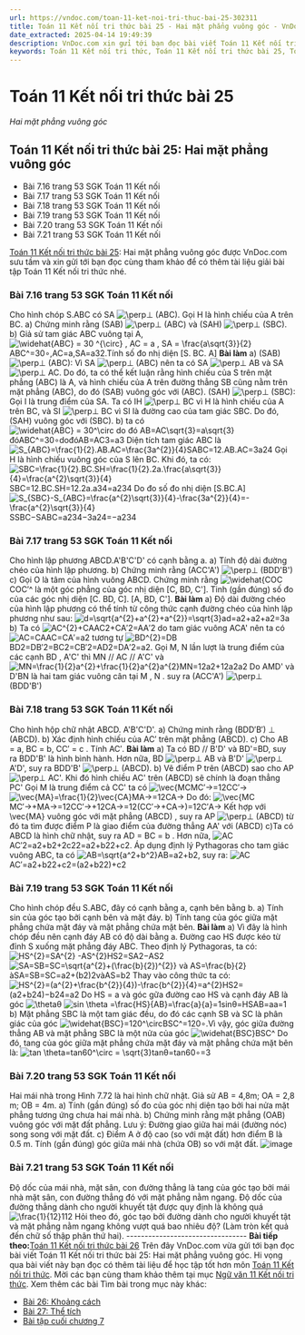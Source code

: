 ```yaml
---
url: https://vndoc.com/toan-11-ket-noi-tri-thuc-bai-25-302311
title: Toán 11 Kết nối tri thức bài 25 - Hai mặt phẳng vuông góc - VnDoc.com
date_extracted: 2025-04-14 19:49:39
description: VnDoc.com xin gửi tới bạn đọc bài viết Toán 11 Kết nối tri thức bài 25: Hai mặt phẳng vuông góc. Mời các bạn cùng tham khảo chi tiết.
keywords: Toán 11 Kết nối tri thức, Toán 11 Kết nối tri thức bài 25, Toán lớp 11 Kết nối tri thức, bài tập toán 11 Kết nối tri thức, giải sgk toán 11 Kết nối tri thức, giải toán 11 Kết nối tri thức, toán 11 KNTT, toán 11 Kết nối, toán 11, giải toán 11 Kết nối tri thức bài 25, Toán 11 Kết nối tri thức bài 25 Hai mặt phẳng vuông góc, bài 25 Hai mặt phẳng vuông góc, Hai mặt phẳng vuông góc, giải toán 11 kết nối tri thức bài 25 Hai mặt phẳng vuông góc
---
```


# Toán 11 Kết nối tri thức bài 25
_Hai mặt phẳng vuông góc_
## Toán 11 Kết nối tri thức bài 25: Hai mặt phẳng vuông góc
  * Bài 7.16 trang 53 SGK Toán 11 Kết nối
  * Bài 7.17 trang 53 SGK Toán 11 Kết nối
  * Bài 7.18 trang 53 SGK Toán 11 Kết nối
  * Bài 7.19 trang 53 SGK Toán 11 Kết nối
  * Bài 7.20 trang 53 SGK Toán 11 Kết nối
  * Bài 7.21 trang 53 SGK Toán 11 Kết nối

[Toán 11 Kết nối tri thức bài 25](<https://vndoc.com/toan-11-ket-noi-tri-thuc-bai-25-302311>): Hai mặt phẳng vuông góc được VnDoc.com sưu tầm và xin gửi tới bạn đọc cùng tham khảo để có thêm tài liệu giải bài tập Toán 11 Kết nối tri thức nhé.
### Bài 7.16 trang 53 SGK Toán 11 Kết nối
Cho hình chóp S.ABC có SA ![\\perp](https://i.vdoc.vn/data/image/blank.png)⊥ \(ABC\). Gọi H là hình chiếu của A trên BC.
a\) Chứng minh rằng \(SAB\) ![\\perp](https://i.vdoc.vn/data/image/blank.png)⊥ \(ABC\) và \(SAH\) ![\\perp](https://i.vdoc.vn/data/image/blank.png)⊥ \(SBC\).
b\) Giả sử tam giác ABC vuông tại A, ![\\widehat{ABC} = 30 ^{\\circ} , AC = a , SA = \\frac{a\\sqrt{3}}{2}](https://i.vdoc.vn/data/image/blank.png)ABC^=30∘,AC=a,SA=a32.Tính số đo nhị diện \[S. BC. A\]
**Bài làm**
a\) \(SAB\) ![\\perp](https://i.vdoc.vn/data/image/blank.png)⊥ \(ABC\): Vì SA ![\\perp](https://i.vdoc.vn/data/image/blank.png)⊥ \(ABC\) nên ta có SA ![\\perp](https://i.vdoc.vn/data/image/blank.png)⊥ AB và SA ![\\perp](https://i.vdoc.vn/data/image/blank.png)⊥ AC. Do đó, ta có thể kết luận rằng hình chiếu của S trên mặt phẳng \(ABC\) là A, và hình chiếu của A trên đường thẳng SB cũng nằm trên mặt phẳng \(ABC\), do đó \(SAB\) vuông góc với \(ABC\).
\(SAH\) ![\\perp](https://i.vdoc.vn/data/image/blank.png)⊥ \(SBC\): Gọi I là trung điểm của SA. Ta có IH ![\\perp](https://i.vdoc.vn/data/image/blank.png)⊥ BC vì H là hình chiếu của A trên BC, và SI ![\\perp](https://i.vdoc.vn/data/image/blank.png)⊥ BC vì SI là đường cao của tam giác SBC. Do đó, \(SAH\) vuông góc với \(SBC\).
b\) ta có ![\\widehat{ABC} = 30^\\circ do đó AB=AC\\sqrt{3}=a\\sqrt{3}](https://i.vdoc.vn/data/image/blank.png)đóABC^=30∘dođóAB=AC3=a3
Diện tích tam giác ABC là ![S_{ABC}=\\frac{1}{2}.AB.AC=\\frac{3a^{2}}{4}](https://i.vdoc.vn/data/image/blank.png)SABC=12.AB.AC=3a24
Gọi H là hình chiếu vuông góc của S lên BC. Khi đó, ta có:
![SBC=\\frac{1}{2}.BC.SH=\\frac{1}{2}.2a.\\frac{a\\sqrt{3}}{4}=\\frac{a^{2}\\sqrt{3}}{4}](https://i.vdoc.vn/data/image/blank.png)SBC=12.BC.SH=12.2a.a34=a234
Do đo số đo nhị diện \[S.BC.A\]
![S_{SBC}-S_{ABC}=\\frac{a^{2}\\sqrt{3}}{4}-\\frac{3a^{2}}{4}=-\\frac{a^{2}\\sqrt{3}}{4}](https://i.vdoc.vn/data/image/blank.png)SSBC−SABC=a234−3a24=−a234
### Bài 7.17 trang 53 SGK Toán 11 Kết nối
Cho hình lập phương ABCD.A'B'C'D' có cạnh bằng a.
a\) Tính độ dài đường chéo của hình lập phương.
b\) Chứng minh rằng \(ACC'A'\) ![\\perp](https://i.vdoc.vn/data/image/blank.png)⊥ \(BDD'B'\)
c\) Gọi O là tâm của hình vuông ABCD. Chứng minh rằng ![\\widehat{COC](https://i.vdoc.vn/data/image/blank.png)COC′^ là một góc phẳng của góc nhị diện \[C, BD, C'\]. Tinh \(gần đúng\) số đo của các góc nhị diện \[C. BD, C\]. \[A, BD, C'\].
**Bài làm**
a\) Độ dài đường chéo của hình lập phương có thể tính từ công thức cạnh đường chéo của hình lập phương như sau: ![d=\\sqrt{a^{2}+a^{2}+a^{2}}=\\sqrt{3}a](https://i.vdoc.vn/data/image/blank.png)d=a2+a2+a2=3a
b\) Ta có ![AC^{2}+CA](https://i.vdoc.vn/data/image/blank.png)AC2+CA′2=AA′2 do tam giác vuông ACA' nên ta có ![AC=CA](https://i.vdoc.vn/data/image/blank.png)AC=CA′=a2 tương tự ![BD^{2}=DB](https://i.vdoc.vn/data/image/blank.png)BD2=DB′2=BC2=CB′2=AD2=DA′2=a2. Gọi M, N lần lượt là trung điểm của các cạnh BD , A'C' thì MN // AC // A'C' và ![MN=\\frac{1}{2}a^{2}+\\frac{1}{2}a^{2}a^{2}](https://i.vdoc.vn/data/image/blank.png)MN=12a2+12a2a2
Do AMD' và D'BN là hai tam giác vuông cân tại M , N .
suy ra \(ACC'A'\) ![\\perp](https://i.vdoc.vn/data/image/blank.png)⊥ \(BDD'B'\)
### Bài 7.18 trang 53 SGK Toán 11 Kết nối
Cho hình hộp chữ nhật ABCD. A'B'C'D'.
a\) Chứng minh rằng \(BDD′B′\) ⊥ \(ABCD\).
b\) Xác định hình chiếu của AC′ trên mặt phẳng \(ABCD\).
c\) Cho AB = a, BC = b, CC′ = c . Tính AC′.
**Bài làm**
a\) Ta có BD // B'D' và BD'=BD, suy ra BDD'B' là hình bình hành. Hơn nữa, BD ![\\perp](https://i.vdoc.vn/data/image/blank.png)⊥ AB và B'D' ![\\perp](https://i.vdoc.vn/data/image/blank.png)⊥ A'D', suy ra BDD'B' ![\\perp](https://i.vdoc.vn/data/image/blank.png)⊥ \(ABCD\).
b\) Vẽ điểm P trên \(ABCD\) sao cho AP ![\\perp](https://i.vdoc.vn/data/image/blank.png)⊥ AC'. Khi đó hình chiều AC' trên \(ABCD\) sẽ chính là đoạn thẳng PC'
Gọi M là trung điểm cả CC' ta có
![\\vec{MC](https://i.vdoc.vn/data/image/blank.png)MC′→=12CC′→
![\\vec{MA}=\\frac{1}{2}\\vec{CA}](https://i.vdoc.vn/data/image/blank.png)MA→=12CA→
Do đó:
![\\vec{MC](https://i.vdoc.vn/data/image/blank.png)MC′→+MA→=12CC′→+12CA→=12\(CC′→+CA→\)=12C′A→
Kết hợp với \vec\{MA\} vuông góc với mặt phẳng \(ABCD\) , suy ra AP ![\\perp](https://i.vdoc.vn/data/image/blank.png)⊥ \(ABCD\) từ đó ta tìm được điểm P là giao điểm của đường thẳng AA' với \(ABCD\)
c\)Ta có ABCD là hình chữ nhật, suy ra AD = BC = b . Hơn nữa, ![AC](https://i.vdoc.vn/data/image/blank.png)AC′2=a2+b2+2c22=a2+b22+c2. Áp dụng định lý Pythagoras cho tam giác vuông ABC, ta có ![AB=\\sqrt{a^2+b^2}](https://i.vdoc.vn/data/image/blank.png)AB=a2+b2, suy ra:
![AC](https://i.vdoc.vn/data/image/blank.png)AC′=a2+b22+c2=\(a2+b22\)+c2
### Bài 7.19 trang 53 SGK Toán 11 Kết nối
Cho hình chóp đều S.ABC, đây có cạnh bằng a, cạnh bên bằng b.
a\) Tính sin của góc tạo bởi cạnh bên và mặt đáy.
b\) Tính tang của góc giữa mặt phẳng chứa mặt đáy và mặt phẳng chứa mặt bên.
**Bài làm**
a\) Vì đây là hình chóp đều nên cạnh đáy AB có độ dài bằng a. Đường cao HS được kéo từ đỉnh S xuống mặt phẳng đáy ABC. Theo định lý Pythagoras, ta có: ![HS^{2}=SA^{2} -AS^{2}](https://i.vdoc.vn/data/image/blank.png)HS2=SA2−AS2
![SA=SB=SC=\\sqrt{a^{2}+\(\\frac{b}{2}\)^{2}} và AS=\\frac{b}{2}](https://i.vdoc.vn/data/image/blank.png)àSA=SB=SC=a2+\(b2\)2vàAS=b2
Thay vào công thức ta có:
![HS^{2}=\(a^{2}+\\frac{b^{2}}{4}\)-\\frac{b^{2}}{4}=a^{2}](https://i.vdoc.vn/data/image/blank.png)HS2=\(a2+b24\)−b24=a2
Do HS = a và góc gữa đường cao HS và cạnh đáy AB là góc ![\\theta](https://i.vdoc.vn/data/image/blank.png)θ
![sin \\theta =\\frac{HS}{AB}=\\frac{a}{a}=1](https://i.vdoc.vn/data/image/blank.png)sinθ=HSAB=aa=1
b\) Mặt phẳng SBC là một tam giác đều, do đó các cạnh SB và SC là phân giác của góc ![\\widehat{BSC}=120^\\circ](https://i.vdoc.vn/data/image/blank.png)BSC^=120∘.Vì vậy, góc giữa đường thẳng AB và mặt phẳng SBC là một nửa của góc ![\\widehat{BSC}](https://i.vdoc.vn/data/image/blank.png)BSC^
Do đó, tang của góc giữa mặt phẳng chứa mặt đáy và mặt phẳng chứa mặt bên là:
![tan \\theta=tan60^\\circ = \\sqrt{3}](https://i.vdoc.vn/data/image/blank.png)tanθ=tan60∘=3
### Bài 7.20 trang 53 SGK Toán 11 Kết nối
Hai mái nhà trong Hình 7.72 là hai hình chữ nhật. Giả sử AB = 4,8m; OA = 2,8 m; OB = 4m.
a\) Tính \(gần đúng\) số đo của góc nhị diện tạo bởi hai nửa mặt phẳng tương ứng chưa hai mái nhà.
b\) Chứng minh rằng mặt phẳng \(OAB\) vuông góc với mặt đất phẳng. Lưu ý: Đường giao giữa hai mái \(đường nóc\) song song với mặt đất.
c\) Điểm A ở độ cao \(so với mặt đất\) hơn điểm B là 0.5 m. Tính \(gần đúng\) góc giữa mái nhà \(chứa OB\) so với mặt đất.
![image](https://i.vdoc.vn/data/image/2023/08/01/toan-11-ket-noi-tri-thuc-bai-25-1.jpg)
### Bài 7.21 trang 53 SGK Toán 11 Kết nối
Độ dốc của mái nhà, mặt sân, con đường thẳng là tang của góc tạo bởi mái nhà mặt sân, con đường thẳng đó với mặt phẳng nằm ngang. Độ dốc của đường thẳng dành cho người khuyết tật được quy định là không quá ![\\frac{1}{12}](https://i.vdoc.vn/data/image/blank.png)112 Hỏi theo đó, góc tạo bởi đường dành cho người khuyết tật và mặt phẳng nằm ngang không vượt quá bao nhiêu độ? \(Làm tròn kết quả đến chữ số thập phân thứ hai\).
\---------------------------------
**Bài tiếp theo:**[Toán 11 Kết nối tri thức bài 26](<https://vndoc.com/toan-11-ket-noi-tri-thuc-bai-26-302314>)
Trên đây VnDoc.com vừa gửi tới bạn đọc bài viết Toán 11 Kết nối tri thức bài 25: Hai mặt phẳng vuông góc. Hi vọng qua bài viết này bạn đọc có thêm tài liệu để học tập tốt hơn môn [Toán 11 Kết nối tri thức](<https://vndoc.com/toan-11-ket-noi-tri-thuc>). Mời các bạn cùng tham khảo thêm tại mục [Ngữ văn 11 Kết nối tri thức](<https://vndoc.com/ngu-van-11-ket-noi-tri-thuc>).
Xem thêm các bài Tìm bài trong mục này khác:
  * [Bài 26: Khoảng cách](</toan-11-ket-noi-tri-thuc-bai-26-302314>)
  * [Bài 27: Thể tích](</toan-11-ket-noi-tri-thuc-bai-27-302315>)
  * [Bài tập cuối chương 7](</toan-11-ket-noi-tri-thuc-bai-tap-cuoi-chuong-7-302318>)

